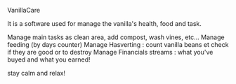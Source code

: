 VanillaCare

It is a software used for manage the vanilla's health, food and task.

Manage main tasks as clean area, add compost, wash vines, etc...
Manage feeding (by days counter)
Manage Hasverting : count vanilla beans et check if they are good or to destroy
Manage Financials streams : what you've buyed and what you earned!

stay calm and relax!
